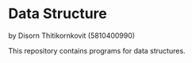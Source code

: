 # Data Structure

by Disorn Thitikornkovit (5810400990)

This repository contains programs for data structures.